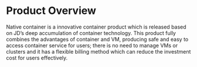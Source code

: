 # Product Overview

Native container is a innovative container product which is released based on JD’s deep accumulation of container technology. This product fully combines the advantages of container and VM, producing safe and easy to access container service for users; there is no need to manage VMs or clusters and it has a flexible billing method which can reduce the investment cost for users effectively.
